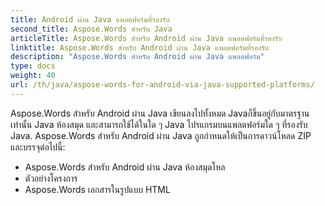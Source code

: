 ```yaml
---
title: Android ผ่าน Java แพลตฟอร์มที่รองรับ
second_title: Aspose.Words สําหรับ Java
articleTitle: Aspose.Words สําหรับ Android ผ่าน Java แพลตฟอร์มที่รองรับ
linktitle: Aspose.Words สําหรับ Android ผ่าน Java แพลตฟอร์มที่รองรับ
description: "Aspose.Words สําหรับ Android ผ่าน Java แพลตฟอร์ม"
type: docs
weight: 40
url: /th/java/aspose-words-for-android-via-java-supported-platforms/
---
```


Aspose.Words สําหรับ Android ผ่าน Java เขียนลงไปทั้งหมด Javaก็ขึ้นอยู่กับมาตรฐานเท่านั้น Java ห้องสมุด และสามารถใช้ได้ในใด ๆ Java โปรแกรมบนแพลตฟอร์มใด ๆ ที่รองรับ Java. Aspose.Words สําหรับ Android ผ่าน Java ถูกกําหนดให้เป็นการดาวน์โหลด ZIP และบรรจุต่อไปนี้:

- Aspose.Words สําหรับ Android ผ่าน Java ห้องสมุดโหล
- ตัวอย่างโครงการ
- Aspose.Words เอกสารในรูปแบบ HTML






